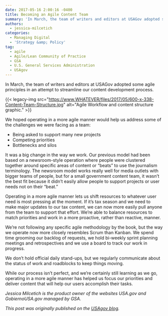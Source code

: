 ```yaml
---
date: 2017-05-16 2:00:16 -0400
title: Becoming an Agile Content Team
summary: 'In March, the team of writers and editors at USAGov adopted some agile principles in an attempt to streamline our content development process. We hoped operating in a more agile manner would help us address some of the challenges we were facing as a team:'
authors:
  - jessica-milcetich
categories:
  - Managing Digital
  - 'Strategy &amp; Policy'
tag:
  - agile
  - Agile/Lean Community of Practice
  - GSA
  - U.S. General Services Administration
  - USAgov
---
```


In March, the team of writers and editors at USAGov adopted some agile principles in an attempt to streamline our content development process.

{{< legacy-img src="https://www.WHATEVER/files/2017/05/600-x-338-Content-Team-Structure.jpg" alt="Agile Workflow and content structure graphic." >}}

We hoped operating in a more agile manner would help us address some of the challenges we were facing as a team:

  * Being asked to support many new projects
  * Competing priorities
  * Bottlenecks and silos

It was a big change in the way we work. Our previous model had been based on a newsroom-style operation where people were clustered together around specific areas of content or “beats” to use the journalism terminology. The newsroom model works really well for media outlets with bigger teams of people, but for a small government content team, it wasn’t the best fit because it didn’t easily allow people to support projects or user needs not on their “beat.”

Operating in a more agile manner lets us shift resources to whatever user need is most pressing at the moment. If it’s tax season and we need to make major updates to our tax content, we can now more easily pull anyone from the team to support that effort. We’re able to balance resources to match priorities and work in a more proactive, rather than reactive, manner.

We’re not following any specific agile methodology by the book, but the way we operate now more closely resembles Scrum than Kanban. We spend time grooming our backlog of requests, we hold bi-weekly sprint planning meetings and retrospectives and we use a board to track our work in progress.

We don’t hold official daily stand-ups, but we regularly communicate about the status of work and roadblocks to keep things moving.

While our process isn’t perfect, and we’re certainly still learning as we go, operating in a more agile manner has helped us focus our priorities and deliver content that will help our users accomplish their tasks.

_Jessica Milcetich is the product owner of the websites USA.gov and GobiernoUSA.gov managed by GSA._

_This post was originally published on the [USAgov blog](https://blog.usa.gov/becoming-an-agile-content-team)._